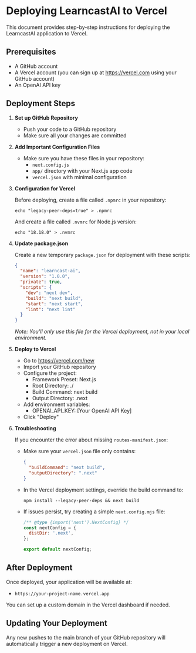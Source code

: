 # Deploying LearncastAI to Vercel

This document provides step-by-step instructions for deploying the LearncastAI application to Vercel.

## Prerequisites

- A GitHub account
- A Vercel account (you can sign up at https://vercel.com using your GitHub account)
- An OpenAI API key

## Deployment Steps

1. **Set up GitHub Repository**
   - Push your code to a GitHub repository
   - Make sure all your changes are committed

2. **Add Important Configuration Files**
   - Make sure you have these files in your repository:
     - `next.config.js`
     - `app/` directory with your Next.js app code
     - `vercel.json` with minimal configuration

3. **Configuration for Vercel**

   Before deploying, create a file called `.npmrc` in your repository:
   ```
   echo "legacy-peer-deps=true" > .npmrc
   ```

   And create a file called `.nvmrc` for Node.js version:
   ```
   echo "18.18.0" > .nvmrc
   ```

4. **Update package.json**

   Create a new temporary `package.json` for deployment with these scripts:
   ```json
   {
     "name": "learncast-ai",
     "version": "1.0.0",
     "private": true,
     "scripts": {
       "dev": "next dev",
       "build": "next build",
       "start": "next start",
       "lint": "next lint"
     }
   }
   ```
   
   *Note: You'll only use this file for the Vercel deployment, not in your local environment.*

5. **Deploy to Vercel**
   - Go to https://vercel.com/new
   - Import your GitHub repository
   - Configure the project:
     - Framework Preset: Next.js
     - Root Directory: ./
     - Build Command: next build
     - Output Directory: .next
   - Add environment variables:
     - OPENAI_API_KEY: [Your OpenAI API Key]
   - Click "Deploy"

6. **Troubleshooting**
   
   If you encounter the error about missing `routes-manifest.json`:
   
   - Make sure your `vercel.json` file only contains:
     ```json
     {
       "buildCommand": "next build",
       "outputDirectory": ".next"
     }
     ```
   
   - In the Vercel deployment settings, override the build command to:
     ```
     npm install --legacy-peer-deps && next build
     ```
   
   - If issues persist, try creating a simple `next.config.mjs` file:
     ```js
     /** @type {import('next').NextConfig} */
     const nextConfig = {
       distDir: '.next',
     };
     
     export default nextConfig;
     ```

## After Deployment

Once deployed, your application will be available at:
- `https://your-project-name.vercel.app`

You can set up a custom domain in the Vercel dashboard if needed.

## Updating Your Deployment

Any new pushes to the main branch of your GitHub repository will automatically trigger a new deployment on Vercel.